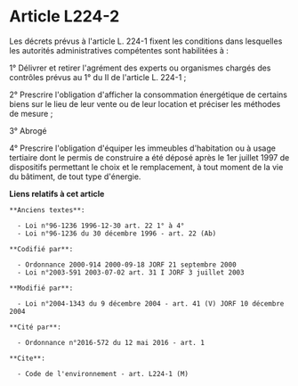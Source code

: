 # Article L224-2

Les décrets prévus à l'article L. 224-1 fixent les conditions dans lesquelles les autorités administratives compétentes sont
habilitées à :

1° Délivrer et retirer l'agrément des experts ou organismes chargés des contrôles prévus au 1° du II de l'article L. 224-1 ;

2° Prescrire l'obligation d'afficher la consommation énergétique de certains biens sur le lieu de leur vente ou de leur
location et préciser les méthodes de mesure ;

3° Abrogé

4° Prescrire l'obligation d'équiper les immeubles d'habitation ou à usage tertiaire dont le permis de construire a été déposé
après le 1er juillet 1997 de dispositifs permettant le choix et le remplacement, à tout moment de la vie du bâtiment, de tout
type d'énergie.

**Liens relatifs à cet article**

	**Anciens textes**:

	  - Loi n°96-1236 1996-12-30 art. 22 1° à 4°
	  - Loi n°96-1236 du 30 décembre 1996 - art. 22 (Ab)

	**Codifié par**:

	  - Ordonnance 2000-914 2000-09-18 JORF 21 septembre 2000
	  - Loi n°2003-591 2003-07-02 art. 31 I JORF 3 juillet 2003

	**Modifié par**:

	  - Loi n°2004-1343 du 9 décembre 2004 - art. 41 (V) JORF 10 décembre 2004

	**Cité par**:

	  - Ordonnance n°2016-572 du 12 mai 2016 - art. 1

	**Cite**:

	  - Code de l'environnement - art. L224-1 (M)
